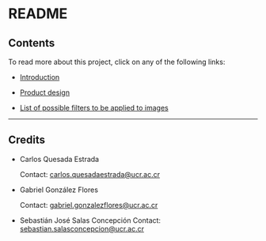 # README

## **Contents**

To read more about this project, click on any of the following links:

* [Introduction](./documents/Introduction.md)

* [Product design](./documents/Product_design.md)

* [List of possible filters to be applied to images](./documents/Possible_filters_to_implement.md)

-------------------------------------

## **Credits**

* Carlos Quesada Estrada
  
  Contact: carlos.quesadaestrada@ucr.ac.cr
  
* Gabriel González Flores
  
  Contact: gabriel.gonzalezflores@ucr.ac.cr

* Sebastián José Salas Concepción
  Contact: sebastian.salasconcepcion@ucr.ac.cr
